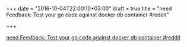 +++
date = "2016-10-04T22:00:10+03:00"
draft = true
title = "need Feedback: Test your go code against docker db container  #reddit"

+++

<p><a href="https://t.co/9GWaPjYxyh">need Feedback: Test your go code against docker db container  #reddit</a></p>
